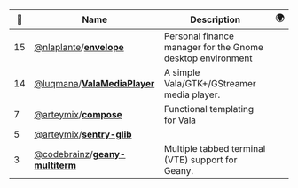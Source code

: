 |:star2: | Name | Description | 🌍|
|---|---|---|---|
|15|[@nlaplante](https://github.com/nlaplante)/[**envelope**](https://github.com/nlaplante/envelope)|Personal finance manager for the Gnome desktop environment||
|14|[@luqmana](https://github.com/luqmana)/[**ValaMediaPlayer**](https://github.com/luqmana/ValaMediaPlayer)|A simple Vala/GTK+/GStreamer media player.||
|7|[@arteymix](https://github.com/arteymix)/[**compose**](https://github.com/arteymix/compose)|Functional templating for Vala||
|5|[@arteymix](https://github.com/arteymix)/[**sentry-glib**](https://github.com/arteymix/sentry-glib)|||
|3|[@codebrainz](https://github.com/codebrainz)/[**geany-multiterm**](https://github.com/codebrainz/geany-multiterm)|Multiple tabbed terminal (VTE) support for Geany.||

